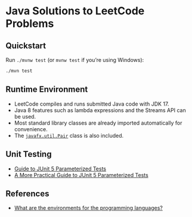 # Java Solutions to LeetCode Problems

## Quickstart

Run `./mvnw test` (or `mvnw test` if you’re using Windows):

```bash
./mvn test
```

## Runtime Environment

- LeetCode compiles and runs submitted Java code with JDK 17.
- Java 8 features such as lambda expressions and the Streams API can be used.
- Most standard library classes are already imported automatically for convenience.
- The [`javafx.util.Pair`](https://docs.oracle.com/javase/8/javafx/api/javafx/util/Pair.html) class is also included.

## Unit Testing

- [Guide to JUnit 5 Parameterized Tests](https://www.baeldung.com/parameterized-tests-junit-5)
- [A More Practical Guide to JUnit 5 Parameterized Tests](https://www.arhohuttunen.com/junit-5-parameterized-tests/)

## References

- [What are the environments for the programming languages?](https://support.leetcode.com/hc/en-us/articles/360011833974-What-are-the-environments-for-the-programming-languages-)
